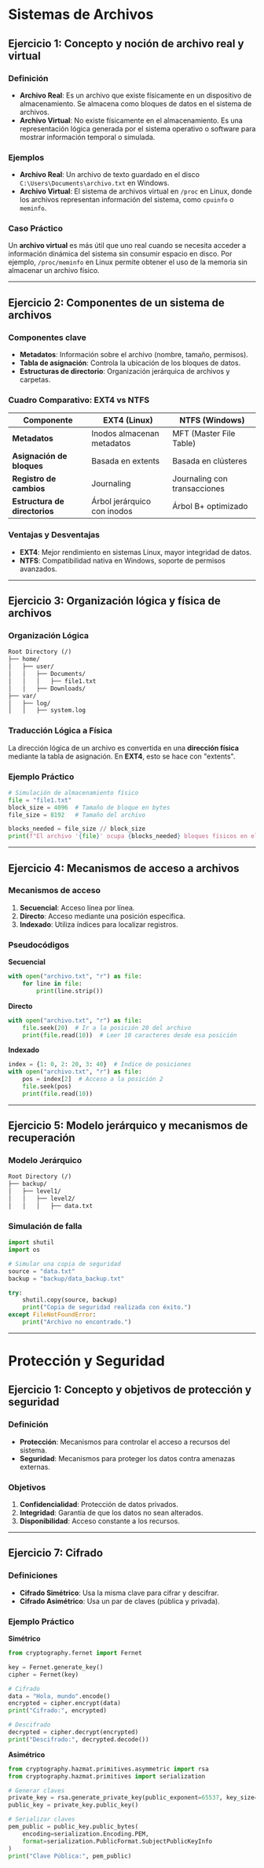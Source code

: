 # Sistemas de Archivos

## Ejercicio 1: Concepto y noción de archivo real y virtual

### **Definición**
- **Archivo Real**: Es un archivo que existe físicamente en un dispositivo de almacenamiento. Se almacena como bloques de datos en el sistema de archivos.
- **Archivo Virtual**: No existe físicamente en el almacenamiento. Es una representación lógica generada por el sistema operativo o software para mostrar información temporal o simulada.

### **Ejemplos**
- **Archivo Real**: Un archivo de texto guardado en el disco `C:\Users\Documents\archivo.txt` en Windows.
- **Archivo Virtual**: El sistema de archivos virtual en `/proc` en Linux, donde los archivos representan información del sistema, como `cpuinfo` o `meminfo`.

### **Caso Práctico**
Un **archivo virtual** es más útil que uno real cuando se necesita acceder a información dinámica del sistema sin consumir espacio en disco. Por ejemplo, `/proc/meminfo` en Linux permite obtener el uso de la memoria sin almacenar un archivo físico.

---

## Ejercicio 2: Componentes de un sistema de archivos

### **Componentes clave**
- **Metadatos**: Información sobre el archivo (nombre, tamaño, permisos).
- **Tabla de asignación**: Controla la ubicación de los bloques de datos.
- **Estructuras de directorio**: Organización jerárquica de archivos y carpetas.

### **Cuadro Comparativo: EXT4 vs NTFS**

| Componente               | EXT4 (Linux)                            | NTFS (Windows)                        |
|--------------------------|-----------------------------------------|---------------------------------------|
| **Metadatos**            | Inodos almacenan metadatos             | MFT (Master File Table)               |
| **Asignación de bloques**| Basada en extents                      | Basada en clústeres                   |
| **Registro de cambios**  | Journaling                             | Journaling con transacciones          |
| **Estructura de directorios**| Árbol jerárquico con inodos         | Árbol B+ optimizado                   |

### **Ventajas y Desventajas**
- **EXT4**: Mejor rendimiento en sistemas Linux, mayor integridad de datos.
- **NTFS**: Compatibilidad nativa en Windows, soporte de permisos avanzados.

---

## Ejercicio 3: Organización lógica y física de archivos

### **Organización Lógica**
```markdown
Root Directory (/)
├── home/
│   ├── user/
│   │   ├── Documents/
│   │   │   ├── file1.txt
│   │   ├── Downloads/
├── var/
│   ├── log/
│   │   ├── system.log
```

### **Traducción Lógica a Física**
La dirección lógica de un archivo es convertida en una **dirección física** mediante la tabla de asignación. En **EXT4**, esto se hace con "extents".

### **Ejemplo Práctico**
```python
# Simulación de almacenamiento físico
file = "file1.txt"
block_size = 4096  # Tamaño de bloque en bytes
file_size = 8192   # Tamaño del archivo

blocks_needed = file_size // block_size
print(f"El archivo '{file}' ocupa {blocks_needed} bloques físicos en el disco.")
```

---

## Ejercicio 4: Mecanismos de acceso a archivos

### **Mecanismos de acceso**
1. **Secuencial**: Acceso línea por línea.
2. **Directo**: Acceso mediante una posición específica.
3. **Indexado**: Utiliza índices para localizar registros.

### **Pseudocódigos**

**Secuencial**
```python
with open("archivo.txt", "r") as file:
    for line in file:
        print(line.strip())
```

**Directo**
```python
with open("archivo.txt", "r") as file:
    file.seek(20)  # Ir a la posición 20 del archivo
    print(file.read(10))  # Leer 10 caracteres desde esa posición
```

**Indexado**
```python
index = {1: 0, 2: 20, 3: 40}  # Índice de posiciones
with open("archivo.txt", "r") as file:
    pos = index[2]  # Acceso a la posición 2
    file.seek(pos)
    print(file.read(10))
```

---

## Ejercicio 5: Modelo jerárquico y mecanismos de recuperación

### **Modelo Jerárquico**
```markdown
Root Directory (/)
├── backup/
│   ├── level1/
│   │   ├── level2/
│   │   │   ├── data.txt
```

### **Simulación de falla**
```python
import shutil
import os

# Simular una copia de seguridad
source = "data.txt"
backup = "backup/data_backup.txt"

try:
    shutil.copy(source, backup)
    print("Copia de seguridad realizada con éxito.")
except FileNotFoundError:
    print("Archivo no encontrado.")
```

---

# Protección y Seguridad

## Ejercicio 1: Concepto y objetivos de protección y seguridad

### **Definición**
- **Protección**: Mecanismos para controlar el acceso a recursos del sistema.
- **Seguridad**: Mecanismos para proteger los datos contra amenazas externas.

### **Objetivos**
1. **Confidencialidad**: Protección de datos privados.
2. **Integridad**: Garantía de que los datos no sean alterados.
3. **Disponibilidad**: Acceso constante a los recursos.

---

## Ejercicio 7: Cifrado

### **Definiciones**
- **Cifrado Simétrico**: Usa la misma clave para cifrar y descifrar.
- **Cifrado Asimétrico**: Usa un par de claves (pública y privada).

### **Ejemplo Práctico**
**Simétrico**
```python
from cryptography.fernet import Fernet

key = Fernet.generate_key()
cipher = Fernet(key)

# Cifrado
data = "Hola, mundo".encode()
encrypted = cipher.encrypt(data)
print("Cifrado:", encrypted)

# Descifrado
decrypted = cipher.decrypt(encrypted)
print("Descifrado:", decrypted.decode())
```

**Asimétrico**
```python
from cryptography.hazmat.primitives.asymmetric import rsa
from cryptography.hazmat.primitives import serialization

# Generar claves
private_key = rsa.generate_private_key(public_exponent=65537, key_size=2048)
public_key = private_key.public_key()

# Serializar claves
pem_public = public_key.public_bytes(
    encoding=serialization.Encoding.PEM,
    format=serialization.PublicFormat.SubjectPublicKeyInfo
)
print("Clave Pública:", pem_public)
```